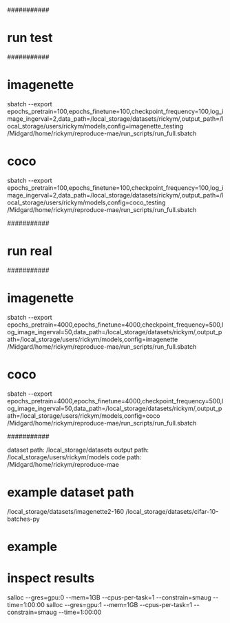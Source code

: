 

###########
# run test
###########
# imagenette 
sbatch --export epochs_pretrain=100,epochs_finetune=100,checkpoint_frequency=100,log_image_ingerval=2,data_path=/local_storage/datasets/rickym/,output_path=/local_storage/users/rickym/models,config=imagenette_testing /Midgard/home/rickym/reproduce-mae/run_scripts/run_full.sbatch

# coco 
sbatch --export epochs_pretrain=100,epochs_finetune=100,checkpoint_frequency=100,log_image_ingerval=2,data_path=/local_storage/datasets/rickym/,output_path=/local_storage/users/rickym/models,config=coco_testing /Midgard/home/rickym/reproduce-mae/run_scripts/run_full.sbatch

###########
# run real
###########
# imagenette 
sbatch --export epochs_pretrain=4000,epochs_finetune=4000,checkpoint_frequency=500,log_image_ingerval=50,data_path=/local_storage/datasets/rickym/,output_path=/local_storage/users/rickym/models,config=imagenette /Midgard/home/rickym/reproduce-mae/run_scripts/run_full.sbatch

# coco
sbatch --export epochs_pretrain=4000,epochs_finetune=4000,checkpoint_frequency=500,log_image_ingerval=50,data_path=/local_storage/datasets/rickym/,output_path=/local_storage/users/rickym/models,config=coco /Midgard/home/rickym/reproduce-mae/run_scripts/run_full.sbatch

###########

dataset path: /local_storage/datasets
output path: /local_storage/users/rickym/models
code path: /Midgard/home/rickym/reproduce-mae

# example dataset path 
/local_storage/datasets/imagenette2-160
/local_storage/datasets/cifar-10-batches-py

# example 


# inspect results 
salloc --gres=gpu:0 --mem=1GB --cpus-per-task=1 --constrain=smaug --time=1:00:00
salloc --gres=gpu:1 --mem=1GB --cpus-per-task=1 --constrain=smaug --time=1:00:00